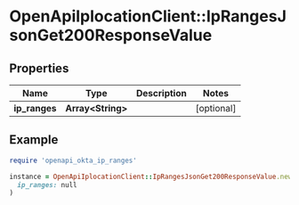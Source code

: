 # OpenApiIplocationClient::IpRangesJsonGet200ResponseValue

## Properties

| Name | Type | Description | Notes |
| ---- | ---- | ----------- | ----- |
| **ip_ranges** | **Array&lt;String&gt;** |  | [optional] |

## Example

```ruby
require 'openapi_okta_ip_ranges'

instance = OpenApiIplocationClient::IpRangesJsonGet200ResponseValue.new(
  ip_ranges: null
)
```

